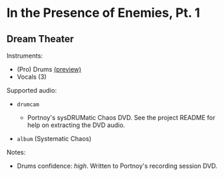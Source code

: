 # In the Presence of Enemies, Pt\. 1

## Dream Theater

Instruments:

  * (Pro) Drums [(preview)](http://pages.cs.wisc.edu/~tolly/customs/?title=in-the-presence-of-enemies-pt-1&artist=dream-theater)
  * Vocals (3)

Supported audio:

  * `drumcam`

    * Portnoy's sysDRUMatic Chaos DVD. See the project README for help on extracting the DVD audio.

  * `album` (Systematic Chaos)

Notes:

  * Drums confidence: *high*. Written to Portnoy's recording session DVD.

